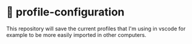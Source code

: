 # 🔧 profile-configuration

This repository will save the current profiles that I'm using in vscode for
example to be more easily imported in other computers.
